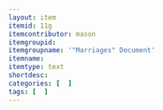 ```yaml
---
layout: item
itemid: 11g
itemcontributor: mason
itemgroupid: 
itemgroupname: '"Marriages" Document'
itemname: 
itemtype: text
shortdesc: 
categories: [  ]
tags: [  ]
---
```







